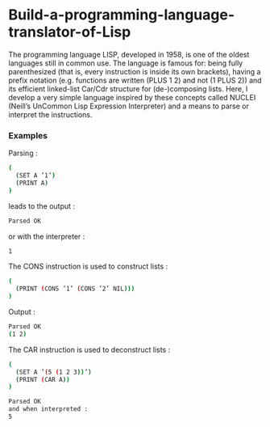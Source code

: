 # Build-a-programming-language-translator-of-Lisp

The programming language LISP, developed in 1958, is one of the oldest languages still in common use. The language is famous for: being fully parenthesized (that is, every instruction is inside its own brackets), having a prefix notation (e.g. functions are written (PLUS 1 2) and not (1 PLUS 2)) and its efficient linked-list Car/Cdr structure for (de-)composing lists.
Here, I develop a very simple language inspired by these concepts called NUCLEI (Neill’s UnCommon Lisp Expression Interpreter) and a means to parse or interpret the instructions.


### Examples
Parsing :
```bash
(
  (SET A ’1’)
  (PRINT A)
)
```
leads to the output :
```bash
Parsed OK
```
or with the interpreter :
```bash
1
```

The CONS instruction is used to construct lists : 
```bash
(
  (PRINT (CONS ’1’ (CONS ’2’ NIL)))
)
```
Output :
```bash
Parsed OK
(1 2)
```

The CAR instruction is used to deconstruct lists : 
```bash
(
  (SET A ’(5 (1 2 3))’)
  (PRINT (CAR A))
)
```
```bash
Parsed OK
and when interpreted :
5
```



